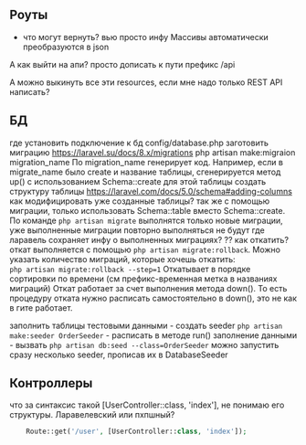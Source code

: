 ## Роуты
- что могут вернуть?
вью
просто инфу
Массивы автоматически преобразуются в json


А как выйти на апи?
просто дописать к пути префикс /api

А можно выкинуть все эти resources, если мне надо только REST API написать?

## БД
где установить подключение к бд 
    config/database.php
заготовить миграцию https://laravel.su/docs/8.x/migrations
    php artisan make:migraion migration_name
    По migration_name генерирует код. Например, если в migrate_name было create и название таблицы, сгенерируется метод up() с использованием Schema::create для этой таблицы
создать структуру таблицы 
    https://laravel.com/docs/5.0/schema#adding-columns
как модифицировать уже созданные таблицы?
    так же с помощью миграции, только использовать Schema::table вместо Schema::create. 
    По команде `php artisan migrate` выполнятся только новые миграции, уже выполненные миграции повторно выполняться не будут
где ларавель сохраняет инфу о выполненных миграциях?
    ??
как откатить?
    откат выполняется с помощью `php artisan migrate:rollback`. 
    Можно указать количество миграций, которые хочешь откатить:  
    `php artisan migrate:rollback --step=1`
    Откатывает в порядке сортировки по времени (см префикс-временная метка в названиях миграций)
    Откат работает за счет выполнения метода down(). То есть процедуру отката нужно расписать самостоятельно в down(), это не как в гите работает.


заполнить таблицы тестовыми данными
    - создать seeder
    `php artisan make:seeder OrderSeeder`
    - расписать в методе run() заполнение данными
    - вызвать `php artisan db:seed --class=OrderSeeder`
    можно запустить сразу несколько seeder, прописав их в DatabaseSeeder

## Контроллеры
что за синтаксис такой [UserController::class, 'index'], не понимаю его структуры. Ларавелевский или пхпшный?
```php
    Route::get('/user', [UserController::class, 'index']);
```
